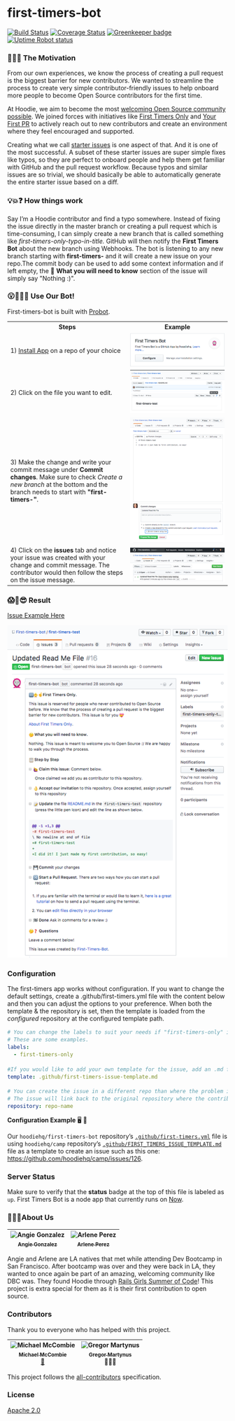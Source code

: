 # first-timers-bot

[![Build Status](https://travis-ci.org/hoodiehq/first-timers-bot.svg?branch=master)](https://travis-ci.org/hoodiehq/first-timers-bot) [![Coverage Status](https://coveralls.io/repos/github/hoodiehq/first-timers-bot/badge.svg?branch=master)](https://coveralls.io/github/hoodiehq/first-timers-bot?branch=master) [![Greenkeeper badge](https://badges.greenkeeper.io/hoodiehq/first-timers-bot.svg)](https://greenkeeper.io/) [![Uptime Robot status](https://img.shields.io/uptimerobot/status/m779426128-6b6e81ed8dc987db17d4cad2.svg)](https://stats.uptimerobot.com/LZ40Lcoj4)

### 🐶🎯⛳ The Motivation

From our own experiences, we know the process of creating a pull request is the biggest barrier for new contributors.  We wanted to streamline the process to create very simple contributor-friendly issues to help onboard more people to become Open Source contributors for the first time.

At Hoodie, we aim to become the most [welcoming Open Source community possible](http://hood.ie/blog/welcoming-communities.html). We joined forces with initiatives like [First Timers Only](http://www.firsttimersonly.com/) and [Your First PR](http://yourfirstpr.github.io/) to actively reach out to new contributors and create an environment where they feel encouraged and supported.

Creating what we call [starter issues](http://hood.ie/blog/starter-issues.html) is one aspect of that. And it is one of the most successful. A subset of these starter issues are super simple fixes like typos, so they are perfect to onboard people and help them get familiar with GitHub and the pull request workflow. Because typos and similar issues are so trivial, we should basically be able to automatically generate the entire starter issue based on a diff.

### 💡💥❓ How things work

Say I’m a Hoodie contributor and find a typo somewhere. Instead of fixing the issue directly in the master branch or creating a pull request which is time-consuming, I can simply create a new branch that is called something like _first-timers-only-typo-in-title._ GitHub will then notify the **First Timers Bot** about the new branch using Webhooks. The bot is listening to any new branch starting with **first-timers-** and it will create a new issue on your repo.The commit body can be used to add some context information and if left empty, the 🤔 **What you will need to know** section of the issue will simply say "Nothing :)".


### 😮🙌👀🎉 Use Our Bot!

First-timers-bot is built with [Probot](https://probot.github.io/).

<table>
    <tr>
        <th>Steps</th>
        <th>Example</th>
    </tr>
    <tr>
        <td>1) <a href="https://github.com/apps/first-timers">Install App</a> on a repo of your choice</td>
        <td><img src="/assets/Install-App.png?raw=true"></td>
    </tr>
    <tr>
        <td>2) Click on the file you want to edit.</td>
        <td><img src="/assets/editPic.png?raw=true"></td>
    </tr>
    <tr>
        <td>3) Make the change and write your commit message under <b>Commit changes</b>.  Make sure to check <i>Create a new branch</i> at the bottom and the branch needs to start with <b>"first-timers-"</b>.</td>
        <td><img src="/assets/Committing-Branch.png?raw=true"></td>
    </tr>
    <tr>
        <td>4) Click on the <b>issues</b> tab and notice your issue was created with your change and commit message. The contributor would then follow the steps on the issue message.</td>
        <td><img src="/assets/Issue-Generated.png?raw=true"</td>
    </tr>
</table>

### 😱🙌😎 Result

[Issue Example Here](https://github.com/arlene-perez/bot-app-test/issues/1)

<p align="center"><img src="/assets/Issue-Done.png"></p>

### Configuration

The first-timers app works without configuration. If you want to change the default settings, create a .github/first-timers.yml file with the content below and then you can adjust the options to your preference.  When both the template & the repository is set, then the template is loaded from the _configured_ repository at the configured template path.

```yaml
# You can change the labels to suit your needs if "first-timers-only" is not what you are looking for.
# These are some examples.
labels:
  - first-timers-only

#If you would like to add your own template for the issue, add an .md file to your .github folder
template: .github/first-timers-issue-template.md

# You can create the issue in a different repo than where the problem is. Just make sure you installed the bot on the configured repository.
# The issue will link back to the original repository where the contribution will be made.
repository: repo-name
```
**Configuration Example** 🖥 💯

Our `hoodiehq/first-timers-bot` repository’s [`.github/first-timers.yml`](https://github.com/hoodiehq/first-timers-bot/blob/master/.github/first-timers.yml) file is using `hoodiehq/camp` repository’s [`.github/FIRST_TIMERS_ISSUE_TEMPLATE.md`](https://github.com/hoodiehq/hoodie/blob/master/.github/first-timers.yml) file as a template to create an issue such as this one: https://github.com/hoodiehq/camp/issues/126.

### Server Status
Make sure to verify that the **status** badge at the top of this file is labeled as `up`. First Timers Bot is a node app that currently runs on [Now](https://zeit.co/now).

### 👩‍💻💕About Us
<!-- Contributors START
Angie_Gonzalez agonzalez0515 https://agonzalez0515.github.io
Arlene_Perez techforchange https://github.com/techforchange
Contributors END -->
<!-- Contributors table START -->
| <img src="https://avatars.githubusercontent.com/agonzalez0515?s=100" width="100" alt="Angie Gonzalez" /><br />[<sub>Angie Gonzalez</sub>](https://agonzalez0515.github.io)<br /> | <img src="https://avatars.githubusercontent.com/techforchange?s=100" width="100" alt="Arlene Perez" /><br />[<sub>Arlene Perez</sub>](https://github.com/techforchange)<br /> |
| :---: | :---: |
<!-- Contributors table END -->

Angie and Arlene are LA natives that met while attending Dev Bootcamp in San Francisco.  After bootcamp was over and they were back in LA, they wanted to once again be part of an amazing, welcoming community like DBC was. They found Hoodie through [Rails Girls Summer of Code](https://railsgirlssummerofcode.org/)! This project is extra special for them as it is their first contribution to open source.

### Contributors

Thank you to everyone who has helped with this project.
<!-- Contributors START
 Michael_McCombie michaelmccombie https://twitter.com/michaelbuilds design
 Gregor_Martynus gr2m https://twitter.com/gr2m mentor
 Contributors END -->
<!-- Contributors table START -->
| <img src="https://avatars.githubusercontent.com/michaelmccombie?s=100" width="100" alt="Michael McCombie" /><br />[<sub>Michael McCombie</sub>](https://twitter.com/michaelbuilds)<br />[🎨](https://raw.githubusercontent.com/hoodiehq/first-timers-bot/51742c62ae3e4e2be7e58d170a9eab73a3871bf4/assets/avatar.png) | <img src="https://avatars.githubusercontent.com/gr2m?s=100" width="100" alt="Gregor Martynus" /><br />[<sub>Gregor Martynus</sub>](https://twitter.com/gr2m)<br />👨🏻‍🏫 |
| :---: | :---: |
<!-- Contributors table END -->
This project follows the [all-contributors](https://github.com/kentcdodds/all-contributors) specification.

### License

[Apache 2.0](http://www.apache.org/licenses/LICENSE-2.0)
